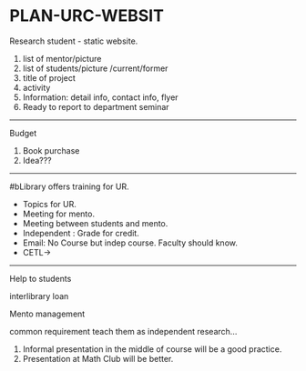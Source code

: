 # PLAN-URC-WEBSIT

Research student - static website.
1. list of mentor/picture
2. list of students/picture   /current/former
3. title of project
4. activity
5. Information: detail info, contact info, flyer
6. Ready to report to department seminar
--------------------------
Budget
1. Book purchase
2. Idea???



----

#bLibrary offers training for UR.
 

- Topics for UR.
- Meeting for mento.
- Meeting between students and mento.
- Independent : Grade for credit.
- Email: No Course but indep course. Faculty should know.
- CETL-> 
----------------
Help to students

interlibrary loan

Mento management


common requirement
teach them as independent research...
1. Informal presentation in the middle of course will be a good practice.
2. Presentation at Math Club will be better.


